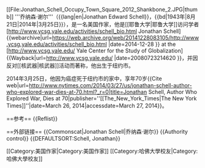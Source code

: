 [[File:Jonathan_Schell_Occupy_Town_Square_2012_Shankbone_2.JPG|thumb]]
'''乔纳森·谢尔'''（{{lang|en|Jonathan Edward Schell}}，{{bd|1943年|8月21日|2014年|3月25日}}），是一名美国作家，他是[[耶鲁大学|耶鲁大学]]访问学者<ref>[http://www.ycsg.yale.edu/activities/schell_bio.html Jonathan Schell]  {{webarchive|url=https://web.archive.org/web/20141228083105/http://www.ycsg.yale.edu/activities/schell_bio.html |date=2014-12-28 }} at the [http://www.ycsg.yale.edu/ Yale Center for the Study of Globalization] {{Wayback|url=http://www.ycsg.yale.edu/ |date=20080723214620 }}</ref>，并因反对[[核武器|核武器]]活动而著称，他出生于纽约市。

2014年3月25日，他因为癌症死于纽约市的家中，享年70岁<ref>{{Cite web|url=http://www.nytimes.com/2014/03/27/us/jonathan-schell-author-who-explored-war-dies-at-70.html?_r=0|title=Jonathan Schell, Author Who Explored War, Dies at 70|publisher=''[[The_New_York_Times|The New York Times]]''|date=March 26, 2014|accessdate=March 27, 2014}}</ref>。

==参考==
{{Reflist}}

==外部链接==
{{Commonscat|Jonathan Schell|乔纳森·谢尔}}
{{Authority control}}
{{DEFAULTSORT:Schell, Jonathan}}

[[Category:美国作家|Category:美国作家]]
[[Category:哈佛大學校友|Category:哈佛大學校友]]